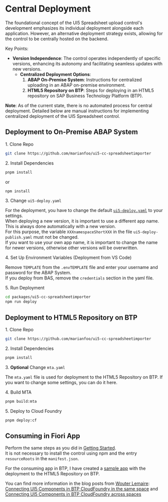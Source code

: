 # Central Deployment

The foundational concept of the UI5 Spreadsheet upload control's development emphasizes its individual deployment alongside each application. However, an alternative deployment strategy exists, allowing for the control to be centrally hosted on the backend.

Key Points:

- **Version Independence**: The control operates independently of specific versions, enhancing its autonomy and facilitating seamless updates with new versions.
  - **Centralized Deployment Options**:
    1. **ABAP On-Premise System**: Instructions for centralized uploading in an ABAP on-premise environment.
    2. **HTML5 Repository on BTP**: Steps for deploying in an HTML5 repository on SAP Business Technology Platform (BTP).

**Note**: As of the current state, there is no automated process for central deployment. Detailed below are manual instructions for implementing centralized deployment of the UI5 Spreadsheet control.

## Deployment to On-Premise ABAP System

1\. Clone Repo

```sh
git clone https://github.com/marianfoo/ui5-cc-spreadsheetimporter
```

2\. Install Dependencies

```sh
pnpm install
```

or 

```sh
npm install
```

3\. Change `ui5-deploy.yaml`

For the deployment, you have to change the default [`ui5-deploy.yaml`](https://github.com/marianfoo/ui5-cc-spreadsheetimporter/blob/main/packages/ui5-cc-spreadsheetimporter/ui5-deploy.yaml) to your settings.  
When deploying a new version, it is important to use a different app name. This is always done automatically with a new version.  
For this purpose, the variable `XXXnamespaceShortXXX` in the file `ui5-deploy-publish.yaml` must not be changed.  
If you want to use your own app name, it is important to change the name for newer versions, otherwise other versions will be overwritten.

4\. Set Up Environment Variables (Deployment from VS Code)

Remove `TEMPLATE` from the `.envTEMPLATE` file and enter your username and password for the ABAP System.  
If you deploy from BAS, remove the `credentials` section in the yaml file.

5\. Run Deployment

```sh
cd packages/ui5-cc-spreadsheetimporter
npm run deploy
```

## Deployment to HTML5 Repository on BTP
1\. Clone Repo

```sh
git clone https://github.com/marianfoo/ui5-cc-spreadsheetimporter
```

2\. Install Dependencies

```sh
pnpm install
```

3\. **Optional** Change `mta.yaml`

The `mta.yaml` file is used for deployment to the HTML5 Repository on BTP. If you want to change some settings, you can do it here.

4\. Build MTA

```sh
pnpm build:mta
```

5\. Deploy to Cloud Foundry

```sh
pnpm deploy:cf
```

## Consuming in Fiori App
Perform the same steps as you did in [Getting Started](./../pages/GettingStarted.md).  
It is not necessary to install the control using npm and the entry `resourceRoots` in the `manifest.json`.

For the consuming app in BTP, I have created a [sample app](https://github.com/marianfoo/spreadsheetimporter-btp-example) with the deployment to the HTML5 Repository on BTP.  

You can find more information in the blog posts from [Wouter Lemaire](https://people.sap.com/wouter.lemaire):  
[Connecting UI5 Components in BTP CloudFoundry in the same space](https://blogs.sap.com/2023/11/09/connecting-ui5-components-in-btp-cloudfoundry-in-the-same-space/) and [Connecting UI5 Components in BTP CloudFoundry across spaces](https://blogs.sap.com/2023/11/09/connecting-ui5-components-in-btp-cloudfoundry-across-spaces/)